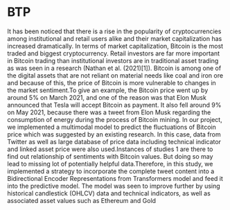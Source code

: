 # BTP
It has been noticed that there is a rise in the popularity of cryptocurrencies
among institutional and retail users alike and their market capitalization has
increased dramatically. In terms of market capitalization, Bitcoin is the most
traded and biggest cryptocurrency. Retail investors are far more important
in Bitcoin trading than institutional investors are in traditional asset trading
as was seen in a research (Nathan et al. (2021)[1]). Bitcoin is among one of
the digital assets that are not reliant on material needs like coal and iron ore
and because of this, the price of Bitcoin is more vulnerable to changes in the
market sentiment.To give an example, the Bitcoin price went up by around
5% on March 2021, and one of the reason was that Elon Musk announced
that Tesla will accept Bitcoin as payment. It also fell around 9% on May
2021, because there was a tweet from Elon Musk regarding the consumption
of energy during the process of Bitcoin mining.
In our project, we implemented a multimodal model to predict the fluctuations of Bitcoin price which was suggested by an existing research. In this
case, data from Twitter as well as large database of price data including
technical indicator and linked asset price were also used.Instances of studies
1
are there to find out relationship of sentiments with Bitcoin values. But doing so may lead to missing lot of potentially helpful data.Therefore, in this
study, we implemented a strategy to incorporate the complete tweet content
into a Bidirectional Encoder Representations from Transformers model and
feed it into the predictive model. The model was seen to improve further by
using historical candlestick (OHLCV) data and technical indicators, as well
as associated asset values such as Ethereum and Gold
